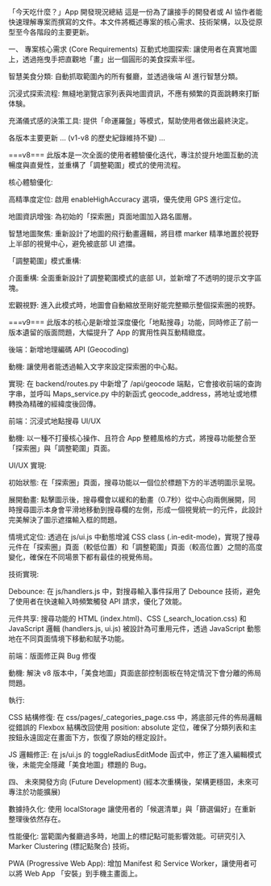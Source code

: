 「今天吃什麼？」App 開發現況總結
這是一份為了讓接手的開發者或 AI 協作者能快速理解專案而撰寫的文件。本文件將概述專案的核心需求、技術架構，以及從原型至今各階段的主要更新。

一、 專案核心需求 (Core Requirements)
互動式地圖探索: 讓使用者在真實地圖上，透過拖曳手把直觀地「畫」出一個圓形的美食探索半徑。

智慧美食分類: 自動抓取範圍內的所有餐廳，並透過後端 AI 進行智慧分類。

沉浸式探索流程: 無縫地瀏覽店家列表與地圖資訊，不應有頻繁的頁面跳轉來打斷体験。

充滿儀式感的決策工具: 提供「命運羅盤」等模式，幫助使用者做出最終決定。

各版本主要更新
... (v1-v8 的歷史紀錄維持不變) ...

===v8===
此版本是一次全面的使用者體驗優化迭代，專注於提升地圖互動的流暢度與直覺性，並重構了「調整範圍」模式的使用流程。

核心體驗優化:

高精準度定位: 啟用 enableHighAccuracy 選項，優先使用 GPS 進行定位。

地圖資訊增強: 為初始的「探索圈」頁面地圖加入路名圖層。

智慧地圖聚焦: 重新設計了地圖的飛行動畫邏輯，將目標 marker 精準地置於視野上半部的視覺中心，避免被底部 UI 遮擋。

「調整範圍」模式重構:

介面重構: 全面重新設計了調整範圍模式的底部 UI，並新增了不透明的提示文字區塊。

宏觀視野: 進入此模式時，地圖會自動縮放至剛好能完整顯示整個探索圈的視野。

===v9===
此版本的核心是新增並深度優化「地點搜尋」功能，同時修正了前一版本遺留的版面問題，大幅提升了 App 的實用性與互動精緻度。

後端：新增地理編碼 API (Geocoding)

動機: 讓使用者能透過輸入文字來設定探索圈的中心點。

實現: 在 backend/routes.py 中新增了 /api/geocode 端點，它會接收前端的查詢字串，並呼叫 Maps_service.py 中的新函式 geocode_address，將地址或地標轉換為精確的經緯度後回傳。

前端：沉浸式地點搜尋 UI/UX

動機: 以一種不打擾核心操作、且符合 App 整體風格的方式，將搜尋功能整合至「探索圈」與「調整範圍」頁面。

UI/UX 實現:

初始狀態: 在「探索圈」頁面，搜尋功能以一個位於標題下方的半透明圖示呈現。

展開動畫: 點擊圖示後，搜尋欄會以緩和的動畫（0.7秒）從中心向兩側展開，同時搜尋圖示本身會平滑地移動到搜尋欄的左側，形成一個視覺統一的元件，此設計完美解決了圖示遮擋輸入框的問題。

情境式定位: 透過在 js/ui.js 中動態增減 CSS class (.in-edit-mode)，實現了搜尋元件在「探索圈」頁面（較低位置）和「調整範圍」頁面（較高位置）之間的高度變化，確保在不同場景下都有最佳的視覺佈局。

技術實現:

Debounce: 在 js/handlers.js 中，對搜尋輸入事件採用了 Debounce 技術，避免了使用者在快速輸入時頻繁觸發 API 請求，優化了效能。

元件共享: 搜尋功能的 HTML (index.html)、CSS (_search_location.css) 和 JavaScript 邏輯 (handlers.js, ui.js) 被設計為可重用元件，透過 JavaScript 動態地在不同頁面情境下移動和賦予功能。

前端：版面修正與 Bug 修復

動機: 解決 v8 版本中，「美食地圖」頁面底部控制面板在特定情況下會分離的佈局問題。

執行:

CSS 結構修復: 在 css/pages/_categories_page.css 中，將底部元件的佈局邏輯從錯誤的 Flexbox 結構改回使用 position: absolute 定位，確保了分類列表和主按鈕永遠固定在畫面下方，恢復了原始的穩定設計。

JS 邏輯修正: 在 js/ui.js 的 toggleRadiusEditMode 函式中，修正了進入編輯模式後，未能完全隱藏「美食地圖」標題的 Bug。

四、 未來開發方向 (Future Development)
(經本次重構後，架構更穩固，未來可專注於功能擴展)

數據持久化: 使用 localStorage 讓使用者的「候選清單」與「篩選偏好」在重新整理後依然存在。

性能優化: 當範圍內餐廳過多時，地圖上的標記點可能影響效能。可研究引入 Marker Clustering (標記點聚合) 技術。

PWA (Progressive Web App): 增加 Manifest 和 Service Worker，讓使用者可以將 Web App 「安裝」到手機主畫面上。